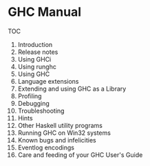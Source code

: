 # GHC Manual

TOC
01. Introduction
02. Release notes
03. Using GHCi
04. Using runghc
05. Using GHC
06. Language extensions
07. Extending and using GHC as a Library
08. Profiling
09. Debugging
10. Troubleshooting
11. Hints
12. Other Haskell utility programs
13. Running GHC on Win32 systems
14. Known bugs and infelicities
15. Eventlog encodings
16. Care and feeding of your GHC User's Guide
